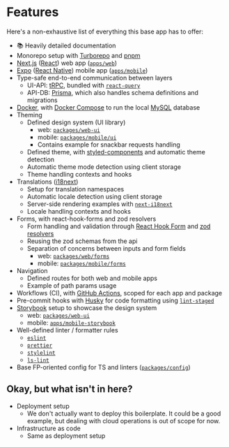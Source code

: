 # Features

Here's a non-exhaustive list of everything this base app has to offer:

- :books: Heavily detailed documentation
- Monorepo setup with [Turborepo](https://turbo.build) and [pnpm](https://pnpm.io)
- [Next.js](https://nextjs.org) ([React](https://reactjs.org)) web app ([`apps/web`](../apps/web))
- [Expo](https://expo.dev) ([React Native](https://reactnative.dev)) mobile app ([`apps/mobile`](../apps/mobile))
- Type-safe end-to-end communication between layers
  - UI-API: [tRPC](https://trpc.io), bundled with [`react-query`](https://tanstack.com/query/v4)
  - API-DB: [Prisma](https://www.prisma.io), which also handles schema definitions and migrations
- [Docker](https://www.docker.com), with [Docker Compose](https://docs.docker.com/compose) to run the local
  [MySQL](https://www.mysql.com) database
- Theming
  - Defined design system (UI library)
    - web: [`packages/web-ui`](../packages/web-ui)
    - mobile: [`packages/mobile/ui`](../packages/mobile/ui)
    - Contains example for snackbar requests handling
  - Defined theme, with [styled-components](https://www.styled-components.com) and automatic theme detection
  - Automatic theme mode detection using client storage
  - Theme handling contexts and hooks
- Translations ([i18next](https://www.i18next.com))
  - Setup for translation namespaces
  - Automatic locale detection using client storage
  - Server-side rendering examples with [`next-i18next`](https://github.com/i18next/next-i18next)
  - Locale handling contexts and hooks
- Forms, with react-hook-forms and zod resolvers
  - Form handling and validation through [React Hook Form](https://react-hook-form.com) and
    [zod resolvers](https://github.com/react-hook-form/resolvers)
  - Reusing the zod schemas from the api
  - Separation of concerns between inputs and form fields
    - web: [`packages/web/forms`](../packages/web/forms)
    - mobile: [`packages/mobile/forms`](../packages/mobile/forms)
- Navigation
  - Defined routes for both web and mobile apps
  - Example of path params usage
- Workflows (CI), with [GitHub Actions](), scoped for each app and package
- Pre-commit hooks with [Husky](https://typicode.github.io/husky) for code formatting using
  [`lint-staged`](https://github.com/okonet/lint-staged)
- [Storybook](https://storybook.js.org) setup to showcase the design system
  - web: [`packages/web-ui`](../packages/web-ui)
  - mobile: [`apps/mobile-storybook`](../apps/mobile-storybook)
- Well-defined linter / formatter rules
  - [`eslint`](https://eslint.org)
  - [`prettier`](https://prettier.io)
  - [`stylelint`](https://stylelint.io)
  - [`ls-lint`](https://ls-lint.org/1.x/configuration/the-basics.html)
- Base FP-oriented config for TS and linters ([`packages/config`]())

## Okay, but what isn't in here?

- Deployment setup
  - We don't actually want to deploy this boilerplate. It could be a good example, but dealing with cloud operations is
    out of scope for now.
- Infrastructure as code
  - Same as deployment setup
